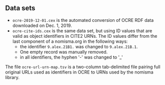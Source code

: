 ## Data sets

- `ocre-2019-12-01.cex` is the automated conversion of OCRE RDF data downloaded on Dec. 1, 2019.
- `ocre-cite-ids.cex` is the same data set, but using ID values that are valid as object identifiers in CITE2 URNs.  The ID values differ from the last component of a nomisma.org in the following ways:
    - the identifier `9.alex.21B1.` was changed to `9.alex.21B.1`.
    - One empty record was manually removed.
    - in all identifiers, the hyphen '-' was changed to '_'

The file `ocre-url-urn-map.tsv` is a two-column tab-delimited file pairing full original URLs used as identifiers in OCRE to URNs used by the nomisma library.

